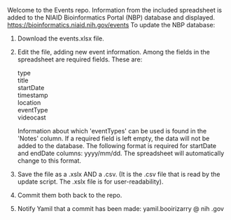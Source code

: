 Welcome to the Events repo. Information from the included spreadsheet is added to the NIAID Bioinformatics Portal (NBP) database and displayed. https://bioinformatics.niaid.nih.gov/events To update the NBP database:

1. Download the events.xlsx file.
2. Edit the file, adding new event information. Among the fields in the spreadsheet are required fields. These are:

      type      
      title    
      startDate   
      timestamp     
      location    
      eventType     
      videocast    			

   Information about which 'eventTypes' can be used is found in the 'Notes' column. If a required field is left empty, the data will not  be added to the database. The following format is required for startDate and endDate columns: yyyy/mm/dd. The spreadsheet will automatically change to this format.
   
 3. Save the file as a .xslx AND a .csv. (It is the .csv file that is read by the update script. The .xslx file is for user-readability).
 4. Commit them both back to the repo.
 5. Notify Yamil that a commit has been made:  yamil.booirizarry @ nih .gov
